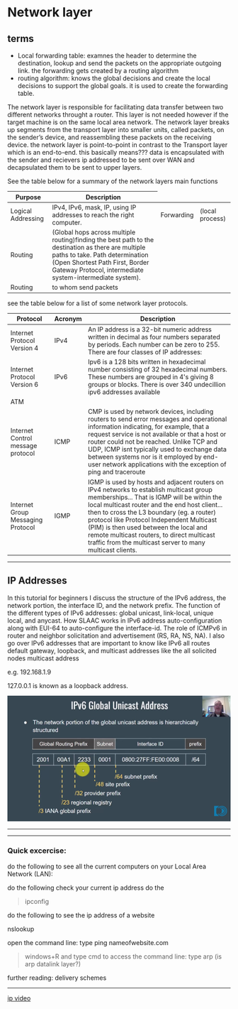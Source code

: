 # Network layer

## terms

- Local forwarding table: examnes the header to determine the destination, lookup and send the packets on the appropriate outgoing link. the forwarding gets created by a routing algorithm
- routing algorithm: knows the global decisions and create the local decisions to support the global goals. it is used to create the forwarding table.

<span style="display:none">
    The network layer is responsible for facilitating data transfer between two different networks. If the two devices communicating are on the same network, then the network layer is unnecessary. The network layer breaks up segments from the transport layer into smaller units, called packets, on the sender’s device, and reassembling these packets on the receiving device. The network layer also finds the best physical path for the data to reach its destination; this is known as routing.
    Main duties of this layer usually are logical addressing (IPv4, IPv6, mask, IP), routing (to whom send packets), Path determination (Open Shortest Path First, Border Gateway Protocol, intermediate system-intermediate system).
</span>



The network layer is responsible for facilitating data transfer between two different networks throught a router. This layer is not needed however if the target machine is on the same local area network. The network layer breaks up segments from the transport layer into smaller units, called packets, on the sender’s device, and reassembling these packets on the receiving device. the network layer is point-to-point in contrast to the Transport layer which is an end-to-end. this basically means??? data is encapsulated with the sender and recievers ip addressed to be sent over WAN and decapsulated them to be sent to upper layers.


<span style="display:none">handles Routing of data. after data has arrived, each frame is examined to see if the data has reached its ultimate target. it recieves outgoing and incomming transmissions and ensures that it reaches the right target. for IP addressses this is achieved through ARP. Internet Protocol (IP) address is the adddress of your computer over a network. 
</span>

See the table below for a summary of the network layers main functions 

<table>
<thead>
    <tr>
        <th>Purpose</th>
        <th>Description</th>
    </tr>
</thead>      
<tbody><tr>
    <td>Logical Addressing</td> 
    <td>IPv4, IPv6, mask, IP, using IP addresses to reach the right computer. </td>
    <td>Forwarding</td> 
    <td>(local process)</td>
</tr>
    <tr>
        <td>Routing</td> 
        <td> (Global hops across multiple routing)finding the best path to the destination as there are multiple paths to take.  Path determination (Open Shortest Path First, Border Gateway Protocol, intermediate system-intermediate system). </td>
    </tr>
    <tr>
        <td>Routing </td>
        <td>to whom send packets</td>
    </tr></tbody>
</table>

see the table below for a list of some network layer protocols.

<table>
    <thead>
    <tr>
        <th>Protocol</th>
        <th>Acronym</th>
        <th>Description</th>
    </tr>
</thead>
    <tbody>
        <tr>
            <td>Internet Protocol Version 4</td>
            <td>IPv4</td>
            <td>An IP address is a 32-bit numeric address written in decimal as four numbers separated by periods. Each number can be zero to 255. There are four classes of IP addresses:</td>
        </tr>   
<tr>
            <td>Internet Protocol Version 6</td>
            <td>IPv6</td>
            <td>Ipv6 is a 128 bits written in hexadecimal number consisting of 32 hexadecimal numbers. These numbers are grouped in 4's giving 8 groups or blocks. There is over 340 undecillion ipv6 addresses available   
</td>
        </tr>   
        <tr>    
            <td>ATM</td>
            <td></td>
            <td></td>
        </tr>   
        <tr>    
            <td>Internet Control message protocol</td>
            <td>ICMP</td>
            <td>CMP is used by network devices, including routers to send error messages and operational information indicating, for example, that a request service is not available or that a host or router could not be reached. Unlike TCP and UDP, ICMP isnt typically used to exchange data between systems nor is it employed by end-user network applications with the exception of ping and traceroute</td>
        </tr>   
        <tr>    
            <td>Internet Group Messaging Protocol</td>
            <td>IGMP</td>
            <td>IGMP is used by hosts and adjacent routers on IPv4 networks to establish multicast group memberships... That is IGMP will be within the local multicast router and the end host client... then to cross the L3 boundary (eg. a router) protocol like Protocol Independent Multicast (PIM) is then used between the local and remote multicast routers, to direct multicast traffic from the multicast server to many multicast clients.</td>
        </tr>   
    </tbody>
</table>


---



## IP Addresses

In this tutorial for beginners I discuss the structure of the IPv6 address, the network portion, the interface ID, and the network prefix. The function of the different types of IPv6 addresses: global unicast, link-local, unique local, and anycast. How SLAAC works in IPv6 address auto-configuration along with EUI-64 to auto-configure the interface-id. The role of ICMPv6 in router and neighbor solicitation and advertisement (RS, RA, NS, NA). I also go over IPv6 addresses that are important to know like IPv6 all routes default gateway, loopback, and multicast addresses like the all solicited nodes multicast address

e.g. 192.168.1.9

127.0.0.1 is known as a loopback address.

![ipv6 parts](..\images\partsOfipv6.png)

---




---


### Quick excercise:
do the following to see all the current computers on your Local Area Network (LAN):


do the following check your current ip address do the 

> ipconfig
> 

do the following to see the ip address of a website

nslookup 

open the command line:
type ping  nameofwebsite.com

> windows+R and type cmd to access the command line:
> type arp
(is arp datalink layer?)


further reading: 
delivery schemes

---

[ip video](https://www.youtube.com/watch?v=z7Al3P8ShM8)